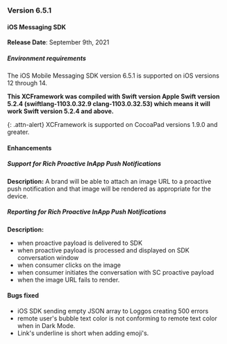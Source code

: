 ### Version 6.5.1
#### iOS Messaging SDK

**Release Date**: September 9th, 2021

##### Environment requirements

The iOS Mobile Messaging SDK version 6.5.1 is supported on iOS versions 12 through 14.

**This XCFramework was compiled with Swift version Apple Swift version 5.2.4 (swiftlang-1103.0.32.9 clang-1103.0.32.53) which means it will work Swift version 5.2.4 and above.**

{: .attn-alert}
XCFramework is supported on CocoaPad versions 1.9.0 and greater.

#### Enhancements

##### Support for Rich Proactive InApp Push Notifications

**Description:**
A brand will be able to attach an image URL to a proactive push notification and that image will be rendered as appropriate for the device.

##### Reporting for Rich Proactive InApp Push Notifications

**Description:**
- when proactive payload is delivered to SDK
- when proactive payload is processed and displayed on SDK conversation window
- when consumer clicks on the image
- when consumer initiates the conversation with SC proactive payload
- when the image URL fails to render.

#### Bugs fixed

- iOS SDK sending empty JSON array to Loggos creating 500 errors
- remote user's bubble text color is not conforming to remote text color when in Dark Mode.
- Link's underline is short when adding emoji's.